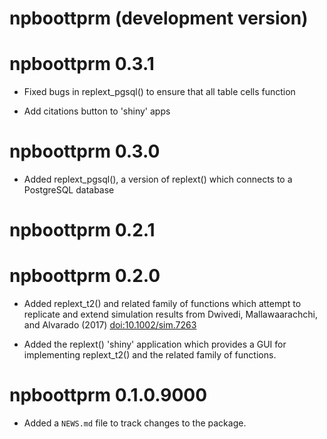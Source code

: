 # npboottprm (development version)

# npboottprm 0.3.1

* Fixed bugs in replext_pgsql() to ensure that all table cells function

* Add citations button to 'shiny' apps

# npboottprm 0.3.0

* Added replext_pgsql(), a version of replext() which connects to a PostgreSQL
database

# npboottprm 0.2.1

# npboottprm 0.2.0

* Added replext_t2() and related family of functions which attempt to replicate and
extend simulation results from Dwivedi, Mallawaarachchi, and Alvarado (2017) <doi:10.1002/sim.7263>

* Added the replext() 'shiny' application which provides a GUI for implementing
replext_t2() and the related family of functions.

# npboottprm 0.1.0.9000

* Added a `NEWS.md` file to track changes to the package.
